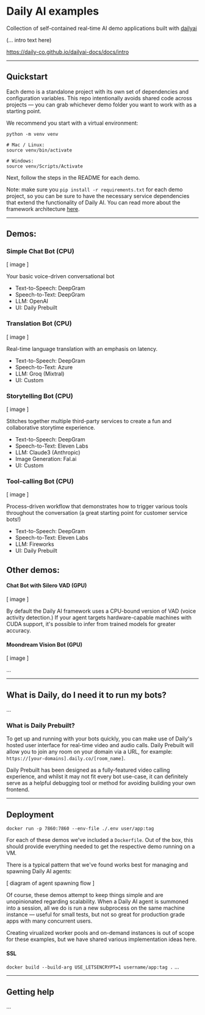 # Daily AI examples

Collection of self-contained real-time AI demo applications built with [dailyai](https://github.com/daily-co/dailyai/)

(... intro text here)

https://daily-co.github.io/dailyai-docs/docs/intro

---

## Quickstart

Each demo is a standalone project with its own set of dependencies and configuration variables. This repo intentionally avoids shared code across projects &mdash; you can grab whichever demo folder you want to work with as a starting point.

We recommend you start with a virtual environment:

```
python -m venv venv

# Mac / Linux:
source venv/bin/activate

# Windows:
source venv/Scripts/Activate
```

Next, follow the steps in the README for each demo.

Note: make sure you `pip install -r requirements.txt` for each demo project, so you can be sure to have the necessary service dependencies that extend the functionality of Daily AI. You can read more about the framework architecture [here](https://github.com/daily-co/dailyai?tab=readme-ov-file#getting-started).

---

## Demos:

### Simple Chat Bot (CPU)

[ image ]

Your basic voice-driven conversational bot

- Text-to-Speech: DeepGram
- Speech-to-Text: DeepGram
- LLM: OpenAI
- UI: Daily Prebuilt

### Translation Bot (CPU)

[ image ]

Real-time language translation with an emphasis on latency.

- Text-to-Speech: DeepGram
- Speech-to-Text: Azure
- LLM: Groq (Mixtral)
- UI: Custom

### Storytelling Bot (CPU)

[ image ]

Stitches together multiple third-party services to create a fun and collaborative storytime experience.

- Text-to-Speech: DeepGram
- Speech-to-Text: Eleven Labs
- LLM: Claude3 (Anthropic)
- Image Generation: Fal.ai
- UI: Custom

### Tool-calling Bot (CPU)

[ image ]

Process-driven workflow that demonstrates how to trigger various tools throughout the conversation (a great starting point for customer service bots!)

- Text-to-Speech: DeepGram
- Speech-to-Text: Eleven Labs
- LLM: Fireworks
- UI: Daily Prebuilt

## Other demos:

#### Chat Bot with Silero VAD (GPU)

[ image ]

By default the Daily AI framework uses a CPU-bound version of VAD (voice activity detection.) If your agent targets hardware-capable machines with CUDA support, it's possible to infer from trained models for greater accuracy.

#### Moondream Vision Bot (GPU)

[ image ]

...

---

## What is Daily, do I need it to run my bots?

...

### What is Daily Prebuilt?

To get up and running with your bots quickly, you can make use of Daily's hosted user interface for real-time video and audio calls. Daily Prebuilt will allow you to join any room on your domain via a URL, for example: `https://[your-domains].daily.co/[room_name]`.

Daily Prebuilt has been designed as a fully-featured video calling experience, and whilst it may not fit every bot use-case, it can definitely serve as a helpful debugging tool or method for avoiding building your own frontend.

---

## Deployment

`docker run -p 7860:7860 --env-file ./.env user/app:tag`

For each of these demos we've included a `Dockerfile`. Out of the box, this should provide everything needed to get the respective demo running on a VM.

There is a typical pattern that we've found works best for managing and spawning Daily AI agents:

[ diagram of agent spawning flow ]

Of course, these demos attempt to keep things simple and are unopinionated regarding scalability. When a Daily AI agent is summoned into a session, all we do is run a new subprocess on the same machine instance &mdash; useful for small tests, but not so great for production grade apps with many concurrent users.

Creating virualized worker pools and on-demand instances is out of scope for these examples, but we have shared various implementation ideas here.

#### SSL

`docker build --build-arg USE_LETSENCRYPT=1 username/app:tag .`
...

---

## Getting help

...
